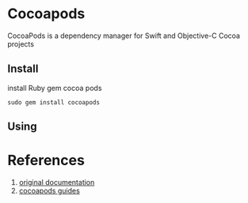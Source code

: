 # Cocoapods

CocoaPods is a dependency manager for Swift and Objective-C Cocoa projects

## Install

install Ruby gem cocoa pods
```shell
sudo gem install cocoapods
```

## Using



# References
1. [original documentation](https://cocoapods.org)
2. [cocoapods guides](https://guides.cocoapods.org/using/using-cocoapods.html)